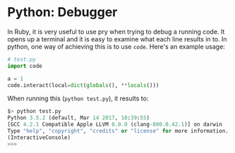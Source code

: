 # Python: Debugger

In Ruby, it is very useful to use pry when trying to debug a running code. It opens up a terminal
and it is easy to examine what each line results in to. In python, one way of achieving this is to
use `code`. Here's an example usage:

```python
# test.py
import code

a = 1
code.interact(local=dict(globals(), **locals()))
```

When running this (`python test.py`), it results to:
```python
$> python test.py
Python 3.5.2 (default, Mar 14 2017, 10:39:55)
[GCC 4.2.1 Compatible Apple LLVM 8.0.0 (clang-800.0.42.1)] on darwin
Type "help", "copyright", "credits" or "license" for more information.
(InteractiveConsole)
>>>
```
